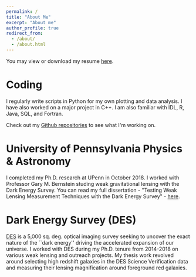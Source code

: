 ```yaml
---
permalink: /
title: "About Me"
excerpt: "About me"
author_profile: true
redirect_from: 
  - /about/
  - /about.html
---
```


You may view or download my resume [here](ckrawiec.github.io/files/Ckrawiec_resume_07262019.pdf).


Coding
======
I regularly write scripts in Python for my own plotting and data analysis. I have also worked on a major project in C++. I am also familiar with IDL, R, Java, SQL, and Fortran.

Check out my [Github repositories](https://github.com/ckrawiec) to see what I'm working on.

University of Pennsylvania Physics & Astronomy
======
I completed my Ph.D. research at UPenn in October 2018. I worked with Professor Gary M. Bernstein studing weak gravitational lensing with the Dark Energy Survey.
You can read my full dissertation - "Testing Weak Lensing Measurement Techniques with the Dark Energy Survey" - [here](ckrawiec.github.io/files/CKrawiecDissertation.pdf).

Dark Energy Survey (DES)
======
[DES](https://www.darkenergysurvey.org) is a 5,000 sq. deg. optical imaging survey seeking to uncover the exact nature of the ``dark energy'' driving the accelerated expansion of our universe. 
I worked with DES during my Ph.D. tenure from  2014-2018 on various weak lensing and outreach projects. My thesis work revolved around selecting high redshift galaxies in the DES Science Verification data and measuring their lensing magnification around foreground red galaxies. 

